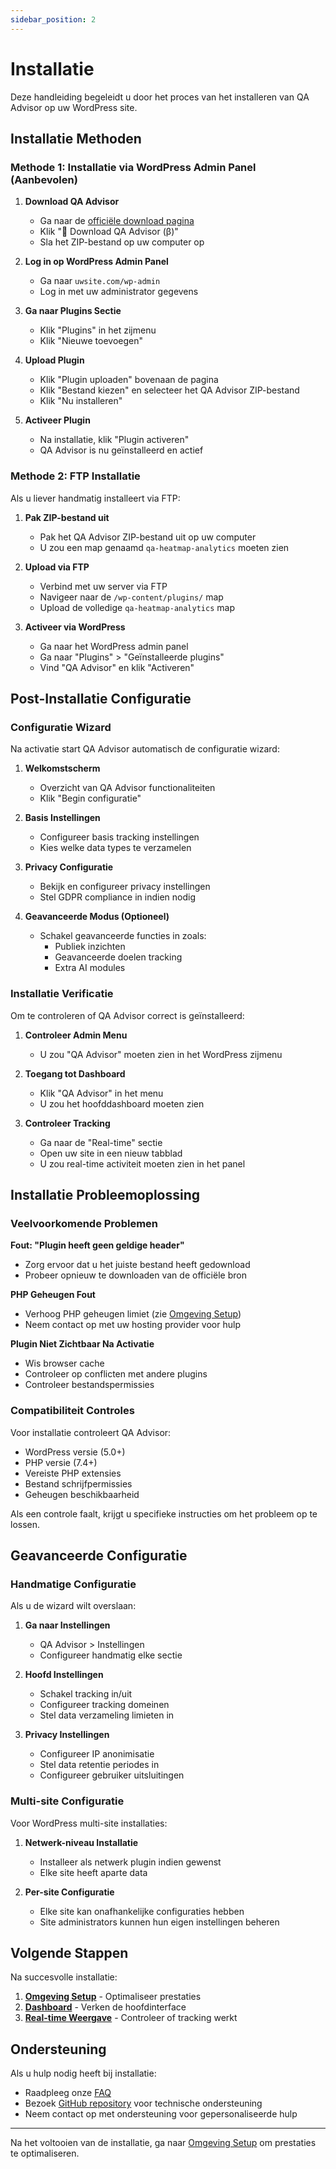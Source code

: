 ```yaml
---
sidebar_position: 2
---
```


# Installatie

Deze handleiding begeleidt u door het proces van het installeren van QA Advisor op uw WordPress site.

## Installatie Methoden

### Methode 1: Installatie via WordPress Admin Panel (Aanbevolen)

1. **Download QA Advisor**
   - Ga naar de [officiële download pagina](/)
   - Klik "🚀 Download QA Advisor (β)"
   - Sla het ZIP-bestand op uw computer op

2. **Log in op WordPress Admin Panel**
   - Ga naar `uwsite.com/wp-admin`
   - Log in met uw administrator gegevens

3. **Ga naar Plugins Sectie**
   - Klik "Plugins" in het zijmenu
   - Klik "Nieuwe toevoegen"

4. **Upload Plugin**
   - Klik "Plugin uploaden" bovenaan de pagina
   - Klik "Bestand kiezen" en selecteer het QA Advisor ZIP-bestand
   - Klik "Nu installeren"

5. **Activeer Plugin**
   - Na installatie, klik "Plugin activeren"
   - QA Advisor is nu geïnstalleerd en actief

### Methode 2: FTP Installatie

Als u liever handmatig installeert via FTP:

1. **Pak ZIP-bestand uit**
   - Pak het QA Advisor ZIP-bestand uit op uw computer
   - U zou een map genaamd `qa-heatmap-analytics` moeten zien

2. **Upload via FTP**
   - Verbind met uw server via FTP
   - Navigeer naar de `/wp-content/plugins/` map
   - Upload de volledige `qa-heatmap-analytics` map

3. **Activeer via WordPress**
   - Ga naar het WordPress admin panel
   - Ga naar "Plugins" > "Geïnstalleerde plugins"
   - Vind "QA Advisor" en klik "Activeren"

## Post-Installatie Configuratie

### Configuratie Wizard

Na activatie start QA Advisor automatisch de configuratie wizard:

1. **Welkomstscherm**
   - Overzicht van QA Advisor functionaliteiten
   - Klik "Begin configuratie"

2. **Basis Instellingen**
   - Configureer basis tracking instellingen
   - Kies welke data types te verzamelen

3. **Privacy Configuratie**
   - Bekijk en configureer privacy instellingen
   - Stel GDPR compliance in indien nodig

4. **Geavanceerde Modus (Optioneel)**
   - Schakel geavanceerde functies in zoals:
     - Publiek inzichten
     - Geavanceerde doelen tracking
     - Extra AI modules

### Installatie Verificatie

Om te controleren of QA Advisor correct is geïnstalleerd:

1. **Controleer Admin Menu**
   - U zou "QA Advisor" moeten zien in het WordPress zijmenu

2. **Toegang tot Dashboard**
   - Klik "QA Advisor" in het menu
   - U zou het hoofddashboard moeten zien

3. **Controleer Tracking**
   - Ga naar de "Real-time" sectie
   - Open uw site in een nieuw tabblad
   - U zou real-time activiteit moeten zien in het panel

## Installatie Probleemoplossing

### Veelvoorkomende Problemen

**Fout: "Plugin heeft geen geldige header"**
- Zorg ervoor dat u het juiste bestand heeft gedownload
- Probeer opnieuw te downloaden van de officiële bron

**PHP Geheugen Fout**
- Verhoog PHP geheugen limiet (zie [Omgeving Setup](/docs/user-manual/getting-started/environment-setup))
- Neem contact op met uw hosting provider voor hulp

**Plugin Niet Zichtbaar Na Activatie**
- Wis browser cache
- Controleer op conflicten met andere plugins
- Controleer bestandspermissies

### Compatibiliteit Controles

Voor installatie controleert QA Advisor:

- WordPress versie (5.0+)
- PHP versie (7.4+)
- Vereiste PHP extensies
- Bestand schrijfpermissies
- Geheugen beschikbaarheid

Als een controle faalt, krijgt u specifieke instructies om het probleem op te lossen.

## Geavanceerde Configuratie

### Handmatige Configuratie

Als u de wizard wilt overslaan:

1. **Ga naar Instellingen**
   - QA Advisor > Instellingen
   - Configureer handmatig elke sectie

2. **Hoofd Instellingen**
   - Schakel tracking in/uit
   - Configureer tracking domeinen
   - Stel data verzameling limieten in

3. **Privacy Instellingen**
   - Configureer IP anonimisatie
   - Stel data retentie periodes in
   - Configureer gebruiker uitsluitingen

### Multi-site Configuratie

Voor WordPress multi-site installaties:

1. **Netwerk-niveau Installatie**
   - Installeer als netwerk plugin indien gewenst
   - Elke site heeft aparte data

2. **Per-site Configuratie**
   - Elke site kan onafhankelijke configuraties hebben
   - Site administrators kunnen hun eigen instellingen beheren

## Volgende Stappen

Na succesvolle installatie:

1. **[Omgeving Setup](/docs/user-manual/getting-started/environment-setup)** - Optimaliseer prestaties
2. **[Dashboard](/docs/user-manual/screens-and-operations/dashboard)** - Verken de hoofdinterface
3. **[Real-time Weergave](/docs/user-manual/screens-and-operations/realtime)** - Controleer of tracking werkt

## Ondersteuning

Als u hulp nodig heeft bij installatie:

- Raadpleeg onze [FAQ](/docs/faq)
- Bezoek [GitHub repository](https://github.com/quarka-org) voor technische ondersteuning
- Neem contact op met ondersteuning voor gepersonaliseerde hulp

---

Na het voltooien van de installatie, ga naar [Omgeving Setup](/docs/user-manual/getting-started/environment-setup) om prestaties te optimaliseren.
